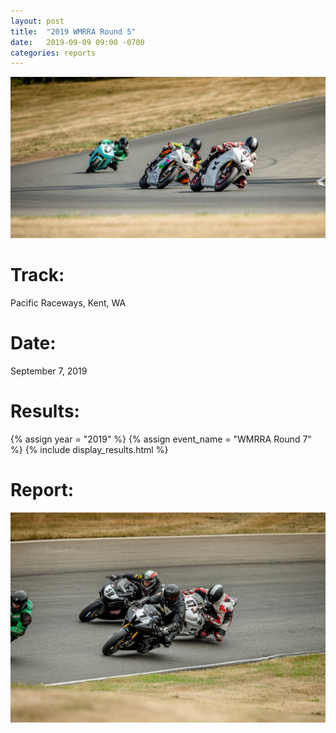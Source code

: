 ```yaml
---
layout: post
title:  "2019 WMRRA Round 5"
date:   2019-09-09 09:00 -0700
categories: reports
---
```


![](/img/race-report-photos/2019/2019-wmrra-r4-header.jpg)

# Track:
Pacific Raceways, Kent, WA

# Date:
September 7, 2019

# Results:
{% assign year = "2019" %}
{% assign event_name = "WMRRA Round 7" %}
{% include display_results.html %}

# Report:

![](/img/race-report-photos/2019/2019-wmrra-r4-body.jpg)
